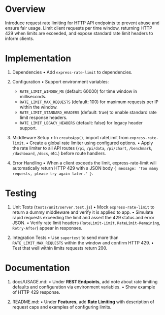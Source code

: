 # Overview

Introduce request rate limiting for HTTP API endpoints to prevent abuse and ensure fair usage. Limit client requests per time window, returning HTTP 429 when limits are exceeded, and expose standard rate limit headers to inform clients.

# Implementation

1. Dependencies
   • Add `express-rate-limit` to dependencies.

2. Configuration
   • Support environment variables:
     - `RATE_LIMIT_WINDOW_MS` (default: 60000) for time window in milliseconds.
     - `RATE_LIMIT_MAX_REQUESTS` (default: 100) for maximum requests per IP within the window.
     - `RATE_LIMIT_STANDARD_HEADERS` (default: true) to enable standard rate limit response headers.
     - `RATE_LIMIT_LEGACY_HEADERS` (default: false) for legacy header support.

3. Middleware Setup
   • In `createApp()`, import rateLimit from `express-rate-limit`.
   • Create a global rate limiter using configured options.
   • Apply the rate limiter to all API routes (`/pi`, `/pi/data`, `/pi/chart`, `/benchmark`, `/dashboard`, `/docs`, etc.) before route handlers.

4. Error Handling
   • When a client exceeds the limit, express-rate-limit will automatically return HTTP 429 with a JSON body `{ message: 'Too many requests, please try again later.' }`.

# Testing

1. Unit Tests (`tests/unit/server.test.js`)
   • Mock `express-rate-limit` to return a dummy middleware and verify it is applied to app.
   • Simulate rapid requests exceeding the limit and assert the 429 status and error JSON.
   • Verify rate limit headers (`RateLimit-Limit`, `RateLimit-Remaining`, `Retry-After`) appear in responses.

2. Integration Tests
   • Use `supertest` to send more than `RATE_LIMIT_MAX_REQUESTS` within the window and confirm HTTP 429.
   • Test that well within limits requests return 200.

# Documentation

1. docs/USAGE.md:
   • Under **REST Endpoints**, add note about rate limiting defaults and configuration via environment variables.
   • Show example of HTTP 429 response.

2. README.md:
   • Under **Features**, add **Rate Limiting** with description of request caps and examples of configuring limits.
